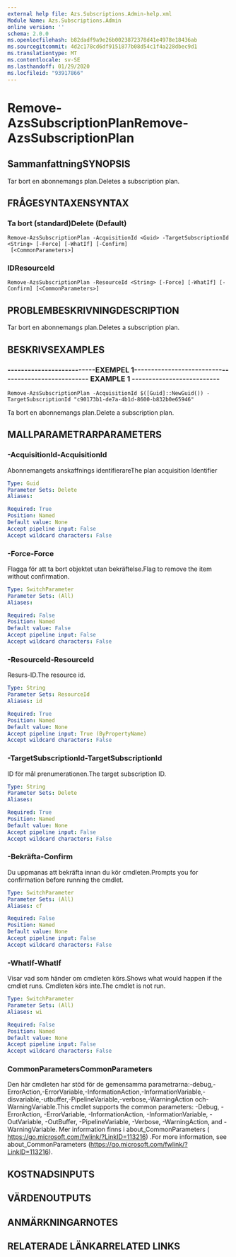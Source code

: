 ```yaml
---
external help file: Azs.Subscriptions.Admin-help.xml
Module Name: Azs.Subscriptions.Admin
online version: ''
schema: 2.0.0
ms.openlocfilehash: b82dadf9a9e26b0023872378d41e4978e18436ab
ms.sourcegitcommit: 4d2c178cd6df9151877b08d54c1f4a228dbec9d1
ms.translationtype: MT
ms.contentlocale: sv-SE
ms.lasthandoff: 01/29/2020
ms.locfileid: "93917866"
---
```

# <span data-ttu-id="06db3-101">Remove-AzsSubscriptionPlan</span><span class="sxs-lookup"><span data-stu-id="06db3-101">Remove-AzsSubscriptionPlan</span></span>

## <span data-ttu-id="06db3-102">Sammanfattning</span><span class="sxs-lookup"><span data-stu-id="06db3-102">SYNOPSIS</span></span>
<span data-ttu-id="06db3-103">Tar bort en abonnemangs plan.</span><span class="sxs-lookup"><span data-stu-id="06db3-103">Deletes a subscription plan.</span></span>

## <span data-ttu-id="06db3-104">FRÅGESYNTAXEN</span><span class="sxs-lookup"><span data-stu-id="06db3-104">SYNTAX</span></span>

### <span data-ttu-id="06db3-105">Ta bort (standard)</span><span class="sxs-lookup"><span data-stu-id="06db3-105">Delete (Default)</span></span>
```
Remove-AzsSubscriptionPlan -AcquisitionId <Guid> -TargetSubscriptionId <String> [-Force] [-WhatIf] [-Confirm]
 [<CommonParameters>]
```

### <span data-ttu-id="06db3-106">ID</span><span class="sxs-lookup"><span data-stu-id="06db3-106">ResourceId</span></span>
```
Remove-AzsSubscriptionPlan -ResourceId <String> [-Force] [-WhatIf] [-Confirm] [<CommonParameters>]
```

## <span data-ttu-id="06db3-107">PROBLEMBESKRIVNING</span><span class="sxs-lookup"><span data-stu-id="06db3-107">DESCRIPTION</span></span>
<span data-ttu-id="06db3-108">Tar bort en abonnemangs plan.</span><span class="sxs-lookup"><span data-stu-id="06db3-108">Deletes a subscription plan.</span></span>

## <span data-ttu-id="06db3-109">BESKRIVS</span><span class="sxs-lookup"><span data-stu-id="06db3-109">EXAMPLES</span></span>

### <span data-ttu-id="06db3-110">--------------------------EXEMPEL 1--------------------------</span><span class="sxs-lookup"><span data-stu-id="06db3-110">-------------------------- EXAMPLE 1 --------------------------</span></span>
```
Remove-AzsSubscriptionPlan -AcquisitionId $([Guid]::NewGuid()) -TargetSubscriptionId "c90173b1-de7a-4b1d-8600-b832b0e65946"
```

<span data-ttu-id="06db3-111">Ta bort en abonnemangs plan.</span><span class="sxs-lookup"><span data-stu-id="06db3-111">Delete a subscription plan.</span></span>

## <span data-ttu-id="06db3-112">MALLPARAMETRAR</span><span class="sxs-lookup"><span data-stu-id="06db3-112">PARAMETERS</span></span>

### <span data-ttu-id="06db3-113">-AcquisitionId</span><span class="sxs-lookup"><span data-stu-id="06db3-113">-AcquisitionId</span></span>
<span data-ttu-id="06db3-114">Abonnemangets anskaffnings identifierare</span><span class="sxs-lookup"><span data-stu-id="06db3-114">The plan acquisition Identifier</span></span>

```yaml
Type: Guid
Parameter Sets: Delete
Aliases: 

Required: True
Position: Named
Default value: None
Accept pipeline input: False
Accept wildcard characters: False
```

### <span data-ttu-id="06db3-115">-Force</span><span class="sxs-lookup"><span data-stu-id="06db3-115">-Force</span></span>
<span data-ttu-id="06db3-116">Flagga för att ta bort objektet utan bekräftelse.</span><span class="sxs-lookup"><span data-stu-id="06db3-116">Flag to remove the item without confirmation.</span></span>

```yaml
Type: SwitchParameter
Parameter Sets: (All)
Aliases: 

Required: False
Position: Named
Default value: False
Accept pipeline input: False
Accept wildcard characters: False
```

### <span data-ttu-id="06db3-117">-ResourceId</span><span class="sxs-lookup"><span data-stu-id="06db3-117">-ResourceId</span></span>
<span data-ttu-id="06db3-118">Resurs-ID.</span><span class="sxs-lookup"><span data-stu-id="06db3-118">The resource id.</span></span>

```yaml
Type: String
Parameter Sets: ResourceId
Aliases: id

Required: True
Position: Named
Default value: None
Accept pipeline input: True (ByPropertyName)
Accept wildcard characters: False
```

### <span data-ttu-id="06db3-119">-TargetSubscriptionId</span><span class="sxs-lookup"><span data-stu-id="06db3-119">-TargetSubscriptionId</span></span>
<span data-ttu-id="06db3-120">ID för mål prenumerationen.</span><span class="sxs-lookup"><span data-stu-id="06db3-120">The target subscription ID.</span></span>

```yaml
Type: String
Parameter Sets: Delete
Aliases: 

Required: True
Position: Named
Default value: None
Accept pipeline input: False
Accept wildcard characters: False
```

### <span data-ttu-id="06db3-121">-Bekräfta</span><span class="sxs-lookup"><span data-stu-id="06db3-121">-Confirm</span></span>
<span data-ttu-id="06db3-122">Du uppmanas att bekräfta innan du kör cmdleten.</span><span class="sxs-lookup"><span data-stu-id="06db3-122">Prompts you for confirmation before running the cmdlet.</span></span>

```yaml
Type: SwitchParameter
Parameter Sets: (All)
Aliases: cf

Required: False
Position: Named
Default value: None
Accept pipeline input: False
Accept wildcard characters: False
```

### <span data-ttu-id="06db3-123">-WhatIf</span><span class="sxs-lookup"><span data-stu-id="06db3-123">-WhatIf</span></span>
<span data-ttu-id="06db3-124">Visar vad som händer om cmdleten körs.</span><span class="sxs-lookup"><span data-stu-id="06db3-124">Shows what would happen if the cmdlet runs.</span></span>
<span data-ttu-id="06db3-125">Cmdleten körs inte.</span><span class="sxs-lookup"><span data-stu-id="06db3-125">The cmdlet is not run.</span></span>

```yaml
Type: SwitchParameter
Parameter Sets: (All)
Aliases: wi

Required: False
Position: Named
Default value: None
Accept pipeline input: False
Accept wildcard characters: False
```

### <span data-ttu-id="06db3-126">CommonParameters</span><span class="sxs-lookup"><span data-stu-id="06db3-126">CommonParameters</span></span>
<span data-ttu-id="06db3-127">Den här cmdleten har stöd för de gemensamma parametrarna:-debug,-ErrorAction,-ErrorVariable,-InformationAction,-InformationVariable,-disvariable,-utbuffer,-PipelineVariable,-verbose,-WarningAction och-WarningVariable.</span><span class="sxs-lookup"><span data-stu-id="06db3-127">This cmdlet supports the common parameters: -Debug, -ErrorAction, -ErrorVariable, -InformationAction, -InformationVariable, -OutVariable, -OutBuffer, -PipelineVariable, -Verbose, -WarningAction, and -WarningVariable.</span></span> <span data-ttu-id="06db3-128">Mer information finns i about_CommonParameters ( https://go.microsoft.com/fwlink/?LinkID=113216) .</span><span class="sxs-lookup"><span data-stu-id="06db3-128">For more information, see about_CommonParameters (https://go.microsoft.com/fwlink/?LinkID=113216).</span></span>

## <span data-ttu-id="06db3-129">KOSTNADS</span><span class="sxs-lookup"><span data-stu-id="06db3-129">INPUTS</span></span>

## <span data-ttu-id="06db3-130">VÄRDEN</span><span class="sxs-lookup"><span data-stu-id="06db3-130">OUTPUTS</span></span>

## <span data-ttu-id="06db3-131">ANMÄRKNINGAR</span><span class="sxs-lookup"><span data-stu-id="06db3-131">NOTES</span></span>

## <span data-ttu-id="06db3-132">RELATERADE LÄNKAR</span><span class="sxs-lookup"><span data-stu-id="06db3-132">RELATED LINKS</span></span>

